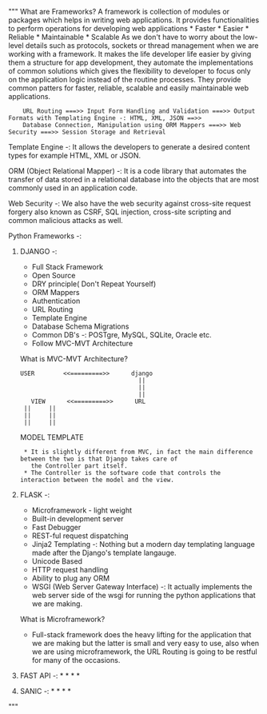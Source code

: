
"""
What are Frameworks?
    A framework is collection of modules or packages which helps in writing web applications. It provides
    functionalities to perform operations for developing web applications
        * Faster
        * Easier
        * Reliable
        * Maintainable
        * Scalable
    As we don't have to worry about the low-level details such as protocols, sockets or thread management when we are
    working with a framework. It makes the life developer life easier by giving them a structure for app development,
    they automate the implementations of common solutions which gives the flexibility to developer  to focus only on the
    application logic instead of the routine processes. They provide common patters for faster, reliable, scalable and
    easily maintainable web applications.


        URL Routing ===>> Input Form Handling and Validation ===>> Output Formats with Templating Engine -: HTML, XML, JSON ==>>
        Database Connection, Manipulation using ORM Mappers ===>> Web Security ===>> Session Storage and Retrieval


Template Engine -: It allows the developers to generate a desired content types for example HTML, XML or JSON.

ORM (Object Relational Mapper) -: It is a code library that automates the transfer of data stored in a relational
database into the objects that are most commonly used in an application code.

Web Security -: We also have the web security against cross-site request forgery also known as CSRF, SQL injection,
cross-site scripting and common malicious attacks as well.

Python Frameworks -:

1. DJANGO -:
    * Full Stack Framework
    * Open Source
    * DRY principle( Don't Repeat Yourself)
    * ORM Mappers
    * Authentication
    * URL Routing
    * Template Engine
    * Database Schema Migrations
    * Common DB's -: POSTgre, MySQL, SQLite, Oracle etc.
    * Follow MVC-MVT Architecture

    What is MVC-MVT Architecture?


       USER        <<=========>>      django
                                        ||
                                        ||
                                        ||
          VIEW      <<=========>>      URL
        ||     ||
        ||     ||
        ||     ||
      MODEL  TEMPLATE

        * It is slightly different from MVC, in fact the main difference between the two is that Django takes care of
          the Controller part itself.
        * The Controller is the software code that controls the interaction between the model and the view.


2. FLASK -:
    * Microframework - light weight
    * Built-in development server
    * Fast Debugger
    * REST-ful request dispatching
    * Jinja2 Templating -: Nothing but a modern day templating language made after the Django's template langauge.
    * Unicode Based
    * HTTP request handling
    * Ability to plug any ORM
    * WSGI (Web Server Gateway Interface) -: It actually implements the web server side of the wsgi for running the
                                             python applications that we are making.

    What is Microframework?
    * Full-stack framework does the heavy lifting for the application that we are making but the latter is small and
      very easy to use, also when we are using microframework, the URL Routing is going to be restful for many of the
      occasions.

3. FAST API -:
    *
    *
    *
    *

4. SANIC -:
    *
    *
    *
    *

"""
